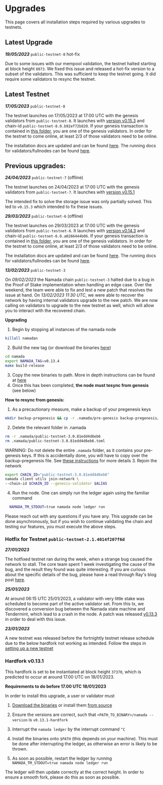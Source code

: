 # Upgrades
This page covers all installation steps required by various upgrades to testnets.


## Latest Upgrade

***19/05/2023*** `public-testnet-8` hot-fix

Due to some issues with our mempool validation, the testnet halted starting at block height `8073`. We fixed this issue and released a hot-fix version to a subset of the validators. This was sufficient to keep the testnet going. It did require some validators to resync the testnet.

## Latest Testnet

***17/05/2023*** `public-testnet-8` 

The testnet launches on 17/05/2023 at 17:00 UTC with the genesis validators from `public-testnet-8`. It launches with [version v0.15.3](https://github.com/anoma/namada/releases/tag/v0.15.3) and chain-id `public-testnet-8.0.b92ef72b820`. 
If your genesis transaction is contained in [this folder](https://github.com/anoma/namada-testnets/tree/main/namada-public-testnet-8), you are one of the genesis validators. In order for the testnet to come online, at least 2/3 of those validators need to be online.

The installation docs are updated and can be found [here](./environment-setup.md). The running docs for validators/fullnodes can be found [here](../../running-a-full-node.md).

## Previous upgrades:

***24/04/2023*** `public-testnet-7` (offline)

The testnet launches on 24/04/2023 at 17:00 UTC with the genesis validators from `public-testnet-7`. It launches with [version v0.15.1](https://github.com/anoma/namada/releases/tag/v0.15.1) 

The intended fix to solve the storage issue was only partially solved. This led to `v0.15.3` which intended to fix these issues.

***29/03/2023*** `public-testnet-6` (offline)

The testnet launches on 29/03/2023 at 17:00 UTC with the genesis validators from `public-testnet-6`. It launches with [version v0.14.3](https://github.com/anoma/namada/releases/tag/v0.14.3) and chain-id `public-testnet-6.0.a0266444b06`. 
If your genesis transaction is contained in [this folder](https://github.com/anoma/namada-testnets/tree/main/namada-public-testnet-5), you are one of the genesis validators. In order for the testnet to come online, at least 2/3 of those validators need to be online.

The installation docs are updated and can be found [here](./environment-setup.md). The running docs for validators/fullnodes can be found [here](../../running-a-full-node.md).

***13/02/2023*** `public-testnet-3`

On *09/02/2023* the Namada chain `public-testnet-3` halted due to a bug in the Proof of Stake implementation when handling an edge case. Over the weekend, the team were able to fix and test a new patch that resolves the issue at hand. On *13/02/2023 11:30 UTC*, we were able to recover the network by having internal validators upgrade to the new patch. We are now calling on validators to upgrade to the new testnet as well, which will allow you to interact with the recovered chain.

**Upgrading**
1. Begin by stopping all instances of the namada node
```bash
killall namadan
```
2. Build the new tag (or download the binaries [here](https://github.com/anoma/namada/releases/tag/v0.13.4))
```bash
cd namada
export NAMADA_TAG=v0.13.4
make build-release
```
3. Copy the new binaries to path. More in depth instructions can be found at [here](./environment-setup.md)
4. Once this has been completed, **the node must tesync from genesis** (see below)

**How to resync from genesis:**
1. As a precautionary measure, make a backup of your pregenesis keys
```bash
mkdir backup-pregenesis && cp -r .namada/pre-genesis backup-pregenesis/
```
2. Delete the relevant folder in .namada
```bash
rm -r .namada/public-testnet-3.0.81edd4d6eb6
rm .namada/public-testnet-3.0.81edd4d6eb6.toml
```
WARNING: Do not delete the entire `.namada` folder, as it contains your pre-genesis keys. If this is accidentally done, you will have to copy over the backup-pregenesis file. See [these instructions](../../validators/run-your-genesis-validator.md) for more details
3. Rejoin the network
```bash
export CHAIN_ID="public-testnet-3.0.81edd4d6eb6"
namada client utils join-network \
--chain-id $CHAIN_ID --genesis-validator $ALIAS
```
4. Run the node. One can simply run the ledger again using the familiar command
```bash
  NAMADA_TM_STDOUT=true namada node ledger run
  ```

Please reach out with any questions if you have any. This upgrade can be done asynchronously, but if you wish to continue validating the chain and testing our features, you must execute the above steps.

### Hotfix for Testnet `public-testnet-2.1.4014f207f6d`

***27/01/2023***

The hotfixed testnet ran during the week, when a strange bug caused the network to stall. The core team spent 1 week investigating the cause of the bug, and the result they found was quite interesting. If you are curious about the specific details of the bug, please have a read through Ray's blog post [here](https://blog.namada.net/explaining-the-namada-0-13-3-consensus-fork/). 

***25/01/2023***

At around 06:15 UTC 25/01/2023, a validator with very little stake was scheduled to become part of the active validator set. From this tx, we discovered a conversion bug between the Namada state machine and Tendermint, which lead to a crash in the node.
A patch was released [v0.13.3](https://github.com/anoma/namada/releases/tag/v0.13.3) in order to deal with this issue.


***23/01/2023***

A new testnet was released before the fortnightly testnet release schedule due to the below hardfork not working as intended. Follow the steps in [setting up a new testnet](./environment-setup.md)

### Hardfork v0.13.1

This hardfork is set to be instantiated at block height `37370`, which is predicted to occur at around 17.00 UTC on 18/01/2023.

**Requirements to do before 17.00 UTC 18/01/2023**

In order to install this upgrade, a user or validator must 

1. [Download the binaries](https://github.com/anoma/namada/releases/tag/v0.13.1-hardfork) or install them [from source](https://github.com/anoma/namada/releases/tag/v0.13.1-hardfork)

2. Ensure the versions are correct, such that `<PATH_TO_BINARY>/namada --version` is `v0.13.1-hardfork` 

3. Interrupt the `namada ledger` by the interrupt command `^C`

4. Install the binaries onto `$PATH` (this depends on your machine). This must be done after interrupting the ledger, as otherwise an error is likely to be thrown.

5. As soon as possible, restart the ledger by running `NAMADA_TM_STDOUT=true namada node ledger run`

The ledger will then update correctly at the correct height. In order to ensure a smooth fork, please do this as soon as possible.
